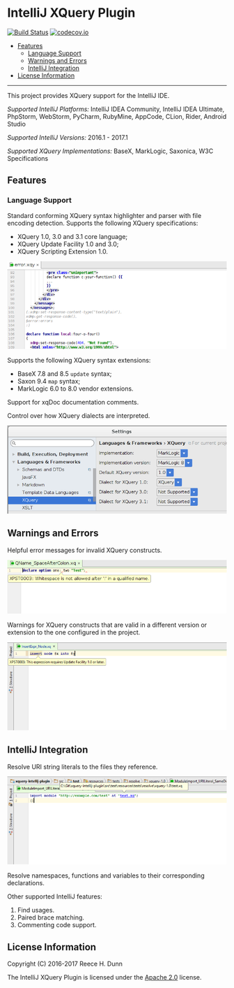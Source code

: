 # IntelliJ XQuery Plugin

[![Build Status](https://travis-ci.org/rhdunn/xquery-intellij-plugin.svg)](https://travis-ci.org/rhdunn/xquery-intellij-plugin)
[![codecov.io](https://codecov.io/github/rhdunn/xquery-intellij-plugin/coverage.svg)](https://codecov.io/github/rhdunn/xquery-intellij-plugin)

- [Features](#features)
  - [Language Support](#language-support)
  - [Warnings and Errors](#warnings-and-errors)
  - [IntelliJ Integration](#intellij-integration)
- [License Information](#license-information)

----------

This project provides XQuery support for the IntelliJ IDE.

_Supported IntelliJ Platforms:_ IntelliJ IDEA Community, IntelliJ IDEA Ultimate,
PhpStorm, WebStorm, PyCharm, RubyMine, AppCode, CLion, Rider, Android Studio

_Supported IntelliJ Versions:_ 2016.1 - 2017.1

_Supported XQuery Implementations:_ BaseX, MarkLogic, Saxonica, W3C Specifications

## Features

### Language Support

Standard conforming XQuery syntax highlighter and parser with file encoding
detection. Supports the following XQuery specifications:

*  XQuery 1.0, 3.0 and 3.1 core language;
*  XQuery Update Facility 1.0 and 3.0;
*  XQuery Scripting Extension 1.0.

![Syntax Highlighting](images/syntax-highlighting.png)

Supports the following XQuery syntax extensions:

*  BaseX 7.8 and 8.5 `update` syntax;
*  Saxon 9.4 `map` syntax;
*  MarkLogic 6.0 to 8.0 vendor extensions.

Support for xqDoc documentation comments.

Control over how XQuery dialects are interpreted.

![XQuery Settings](images/xquery-settings.png)

## Warnings and Errors

Helpful error messages for invalid XQuery constructs.

![Error Messages](images/error-messages.png)

Warnings for XQuery constructs that are valid in a different version or extension
to the one configured in the project.

![Require Different Version](images/require-different-version.png)

## IntelliJ Integration

Resolve URI string literals to the files they reference.

![Resolve URI Literals](images/resolve-uriliteral.png)

Resolve namespaces, functions and variables to their corresponding declarations.

Other supported IntelliJ features:

1.  Find usages.
2.  Paired brace matching.
3.  Commenting code support.

## License Information

Copyright (C) 2016-2017 Reece H. Dunn

The IntelliJ XQuery Plugin is licensed under the [Apache 2.0](LICENSE)
license.
